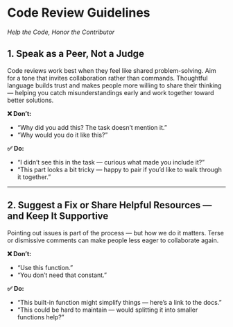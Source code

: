 # Code Review Guidelines

_Help the Code, Honor the Contributor_

## 1. Speak as a Peer, Not a Judge

Code reviews work best when they feel like shared problem-solving. Aim for a tone that invites collaboration rather than commands. Thoughtful language builds trust and makes people more willing to share their thinking — helping you catch misunderstandings early and work together toward better solutions.

**❌ Don’t:**
- “Why did you add this? The task doesn’t mention it.”
- “Why would you do it like this?”

**✅ Do:**
- “I didn’t see this in the task — curious what made you include it?”
- “This part looks a bit tricky — happy to pair if you’d like to walk through it together.”

---

## 2. Suggest a Fix or Share Helpful Resources — and Keep It Supportive

Pointing out issues is part of the process — but how we do it matters. Terse or dismissive comments can make people less eager to collaborate again.

**❌ Don’t:**
- “Use this function.”
- “You don’t need that constant.”

**✅ Do:**
- “This built-in function might simplify things — here’s a link to the docs.”
- “This could be hard to maintain — would splitting it into smaller functions help?”
